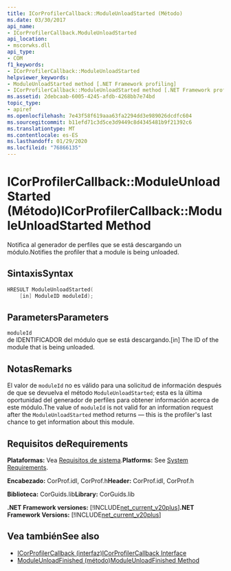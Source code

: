 ```yaml
---
title: ICorProfilerCallback::ModuleUnloadStarted (Método)
ms.date: 03/30/2017
api_name:
- ICorProfilerCallback.ModuleUnloadStarted
api_location:
- mscorwks.dll
api_type:
- COM
f1_keywords:
- ICorProfilerCallback::ModuleUnloadStarted
helpviewer_keywords:
- ModuleUnloadStarted method [.NET Framework profiling]
- ICorProfilerCallback::ModuleUnloadStarted method [.NET Framework profiling]
ms.assetid: 2debcaab-6005-4245-afdb-4268bb7e74bd
topic_type:
- apiref
ms.openlocfilehash: 7e43f58f619aaa63fa2294dd3e989026dcdfc604
ms.sourcegitcommit: b11efd71c3d5ce3d9449c8d4345481b9f21392c6
ms.translationtype: MT
ms.contentlocale: es-ES
ms.lasthandoff: 01/29/2020
ms.locfileid: "76866135"
---
```

# <a name="icorprofilercallbackmoduleunloadstarted-method"></a><span data-ttu-id="45a29-102">ICorProfilerCallback::ModuleUnloadStarted (Método)</span><span class="sxs-lookup"><span data-stu-id="45a29-102">ICorProfilerCallback::ModuleUnloadStarted Method</span></span>
<span data-ttu-id="45a29-103">Notifica al generador de perfiles que se está descargando un módulo.</span><span class="sxs-lookup"><span data-stu-id="45a29-103">Notifies the profiler that a module is being unloaded.</span></span>  
  
## <a name="syntax"></a><span data-ttu-id="45a29-104">Sintaxis</span><span class="sxs-lookup"><span data-stu-id="45a29-104">Syntax</span></span>  
  
```cpp  
HRESULT ModuleUnloadStarted(  
    [in] ModuleID moduleId);   
```  
  
## <a name="parameters"></a><span data-ttu-id="45a29-105">Parameters</span><span class="sxs-lookup"><span data-stu-id="45a29-105">Parameters</span></span>  
 `moduleId`  
 <span data-ttu-id="45a29-106">de IDENTIFICADOR del módulo que se está descargando.</span><span class="sxs-lookup"><span data-stu-id="45a29-106">[in] The ID of the module that is being unloaded.</span></span>  
  
## <a name="remarks"></a><span data-ttu-id="45a29-107">Notas</span><span class="sxs-lookup"><span data-stu-id="45a29-107">Remarks</span></span>  
 <span data-ttu-id="45a29-108">El valor de `moduleId` no es válido para una solicitud de información después de que se devuelva el método `ModuleUnloadStarted`; esta es la última oportunidad del generador de perfiles para obtener información acerca de este módulo.</span><span class="sxs-lookup"><span data-stu-id="45a29-108">The value of `moduleId` is not valid for an information request after the `ModuleUnloadStarted` method returns — this is the profiler's last chance to get information about this module.</span></span>  
  
## <a name="requirements"></a><span data-ttu-id="45a29-109">Requisitos de</span><span class="sxs-lookup"><span data-stu-id="45a29-109">Requirements</span></span>  
 <span data-ttu-id="45a29-110">**Plataformas:** Vea [Requisitos de sistema](../../../../docs/framework/get-started/system-requirements.md).</span><span class="sxs-lookup"><span data-stu-id="45a29-110">**Platforms:** See [System Requirements](../../../../docs/framework/get-started/system-requirements.md).</span></span>  
  
 <span data-ttu-id="45a29-111">**Encabezado:** CorProf.idl, CorProf.h</span><span class="sxs-lookup"><span data-stu-id="45a29-111">**Header:** CorProf.idl, CorProf.h</span></span>  
  
 <span data-ttu-id="45a29-112">**Biblioteca:** CorGuids.lib</span><span class="sxs-lookup"><span data-stu-id="45a29-112">**Library:** CorGuids.lib</span></span>  
  
 <span data-ttu-id="45a29-113">**.NET Framework versiones:** [!INCLUDE[net_current_v20plus](../../../../includes/net-current-v20plus-md.md)]</span><span class="sxs-lookup"><span data-stu-id="45a29-113">**.NET Framework Versions:** [!INCLUDE[net_current_v20plus](../../../../includes/net-current-v20plus-md.md)]</span></span>  
  
## <a name="see-also"></a><span data-ttu-id="45a29-114">Vea también</span><span class="sxs-lookup"><span data-stu-id="45a29-114">See also</span></span>

- [<span data-ttu-id="45a29-115">ICorProfilerCallback (interfaz)</span><span class="sxs-lookup"><span data-stu-id="45a29-115">ICorProfilerCallback Interface</span></span>](icorprofilercallback-interface.md)
- [<span data-ttu-id="45a29-116">ModuleUnloadFinished (método)</span><span class="sxs-lookup"><span data-stu-id="45a29-116">ModuleUnloadFinished Method</span></span>](icorprofilercallback-moduleunloadfinished-method.md)
